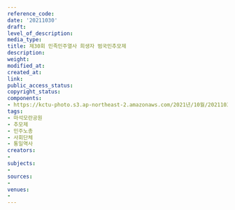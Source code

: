 ```yaml
---
reference_code: 
date: '20211030'
draft: 
level_of_description: 
media_type: 
title: 제30회 민족민주열사 희생자 범국민추모제
description: 
weight: 
modified_at: 
created_at: 
link: 
public_access_status: 
copyright_status: 
components:
- https://kctu-photo.s3.ap-northeast-2.amazonaws.com/2021년/10월/20211030-제30회+민족민주열사+희생자+범국민추모제_마석모란공원_추모제_민주노총_사회단체_통일역사/photo_2021-11-01_14-53-38.jpg
tags:
- 마석모란공원
- 추모제
- 민주노총
- 사회단체
- 통일역사
creators:
- 
subjects:
- 
sources:
- 
venues:
- 
---
```

